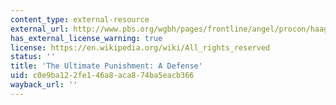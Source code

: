 ```yaml
---
content_type: external-resource
external_url: http://www.pbs.org/wgbh/pages/frontline/angel/procon/haagarticle.html
has_external_license_warning: true
license: https://en.wikipedia.org/wiki/All_rights_reserved
status: ''
title: 'The Ultimate Punishment: A Defense'
uid: c0e9ba12-2fe1-46a8-aca8-74ba5eacb366
wayback_url: ''
---
```

